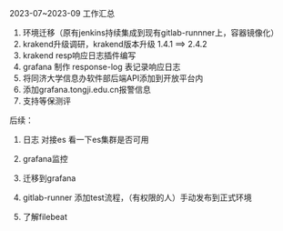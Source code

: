 2023-07~2023-09 工作汇总
1. 环境迁移（原有jenkins持续集成到现有gitlab-runnner上，容器镜像化）
2. krakend升级调研，krakend版本升级 1.4.1 ==> 2.4.2
3. krakend resp响应日志插件编写
4. grafana 制作 response-log 表记录响应日志
5. 将同济大学信息办软件部后端API添加到开放平台内
6. 添加grafana.tongji.edu.cn报警信息
7. 支持等保测评

后续：
1. 日志 对接es 看一下es集群是否可用
2. grafana监控
3. 迁移到grafana
4. gitlab-runner 添加test流程，（有权限的人）手动发布到正式环境

1. 了解filebeat


